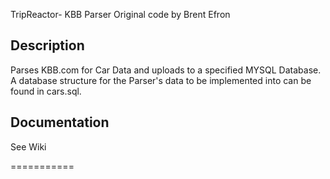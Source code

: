 TripReactor- KBB Parser
Original code by Brent Efron
  
    
Description  
------------- 
Parses KBB.com for Car Data and uploads to a specified MYSQL Database. A database structure for the Parser's data to be implemented into can be found in cars.sql.
  
    
Documentation  
---------------
See Wiki

===========

